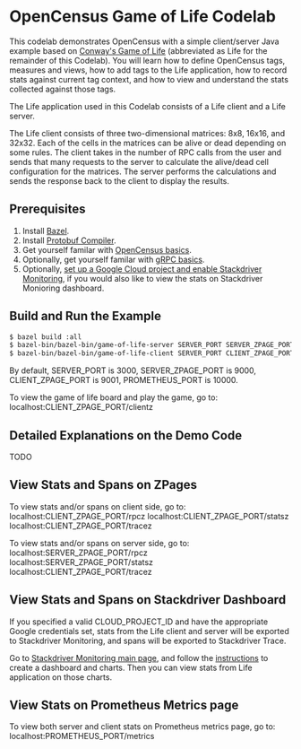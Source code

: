 # OpenCensus Game of Life Codelab

This codelab demonstrates OpenCensus with a simple client/server Java example based on
[Conway's Game of Life](https://en.wikipedia.org/wiki/Conway%27s_Game_of_Life)
(abbreviated as Life for the remainder of this Codelab). You will learn how to define OpenCensus
tags, measures and views, how to add tags to the Life application, how to record stats against
current tag context, and how to view and understand the stats collected against those tags.

The Life application used in this Codelab consists of a Life client and a Life server.

The Life client consists of three two-dimensional matrices: 8x8, 16x16, and 32x32.
Each of the cells in the matrices can be alive or dead depending on some rules.
The client takes in the number of RPC calls from the user and sends that many requests to the server
to calculate the alive/dead cell configuration for the matrices. The server performs the
calculations and sends the response back to the client to display the
results.

## Prerequisites

1. Install [Bazel](https://docs.bazel.build/versions/master/install.html).
2. Install [Protobuf Compiler](https://github.com/google/protobuf#protocol-compiler-installation).
3. Get yourself familar with [OpenCensus basics](https://opencensus.io/).
4. Optionally, get yourself familar with [gRPC basics](https://grpc.io/docs/tutorials/basic/java.html).
5. Optionally, [set up a Google Cloud project and enable Stackdriver Monitoring](https://github.com/census-instrumentation/opencensus-java/tree/master/exporters/stats/stackdriver#prerequisites),
 if you would also like to view the stats on Stackdriver Monioring dashboard.

## Build and Run the Example

```bash
$ bazel build :all
$ bazel-bin/bazel-bin/game-of-life-server SERVER_PORT SERVER_ZPAGE_PORT CLOUD_PROJECT_ID PROMETHEUS_PORT
$ bazel-bin/bazel-bin/game-of-life-client SERVER_PORT CLIENT_ZPAGE_PORT CLOUD_PROJECT_ID
```
By default, SERVER_PORT is 3000, SERVER_ZPAGE_PORT is 9000, CLIENT_ZPAGE_PORT is 9001,
PROMETHEUS_PORT is 10000.

To view the game of life board and play the game, go to:
localhost:CLIENT_ZPAGE_PORT/clientz

## Detailed Explanations on the Demo Code

TODO

## View Stats and Spans on ZPages

To view stats and/or spans on client side, go to:
localhost:CLIENT_ZPAGE_PORT/rpcz
localhost:CLIENT_ZPAGE_PORT/statsz
localhost:CLIENT_ZPAGE_PORT/tracez

To view stats and/or spans on server side, go to:
localhost:SERVER_ZPAGE_PORT/rpcz
localhost:SERVER_ZPAGE_PORT/statsz
localhost:CLIENT_ZPAGE_PORT/tracez

## View Stats and Spans on Stackdriver Dashboard

If you specified a valid CLOUD_PROJECT_ID and have the appropriate Google credentials set, stats
from the Life client and server will be exported to Stackdriver Monitoring, and spans will be
exported to Stackdriver Trace.

Go to [Stackdriver Monitoring main page](https://app.google.stackdriver.com/), and follow the
[instructions](https://cloud.google.com/monitoring/charts/) to create a dashboard and charts. Then
you can view stats from Life application on those charts.

## View Stats on Prometheus Metrics page

To view both server and client stats on Prometheus metrics page, go to:  
localhost:PROMETHEUS_PORT/metrics